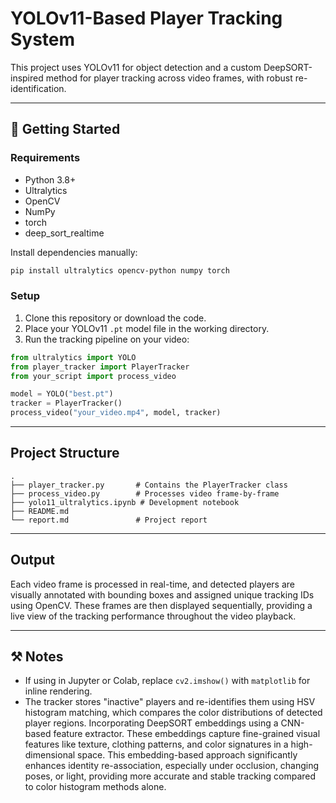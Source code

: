 # YOLOv11-Based Player Tracking System

This project uses YOLOv11 for object detection and a custom DeepSORT-inspired method for player tracking across video frames, with robust re-identification.

---

## 🚀 Getting Started

### Requirements

- Python 3.8+
- Ultralytics
- OpenCV
- NumPy
- torch 
- deep_sort_realtime

Install dependencies manually:

```bash
pip install ultralytics opencv-python numpy torch
```

### Setup

1. Clone this repository or download the code.
2. Place your YOLOv11 `.pt` model file in the working directory.
3. Run the tracking pipeline on your video:

```python
from ultralytics import YOLO
from player_tracker import PlayerTracker
from your_script import process_video

model = YOLO("best.pt")
tracker = PlayerTracker()
process_video("your_video.mp4", model, tracker)
```

---

## Project Structure

```
.
├── player_tracker.py       # Contains the PlayerTracker class
├── process_video.py        # Processes video frame-by-frame
├── yolo11_ultralytics.ipynb # Development notebook
├── README.md
└── report.md               # Project report
```

---

## Output

Each video frame is processed in real-time, and detected players are visually annotated with bounding boxes and assigned unique tracking IDs using OpenCV. These frames are then displayed sequentially, providing a live view of the tracking performance throughout the video playback.

---

## ⚒️ Notes

- If using in Jupyter or Colab, replace `cv2.imshow()` with `matplotlib` for inline rendering.
- The tracker stores "inactive" players and re-identifies them using HSV histogram matching, which compares the color distributions of detected player regions. Incorporating DeepSORT embeddings using a CNN-based feature extractor. These embeddings capture fine-grained visual features like texture, clothing patterns, and color signatures in a high-dimensional space. This embedding-based approach significantly enhances identity re-association, especially under occlusion, changing poses, or light, providing more accurate and stable tracking compared to color histogram methods alone.

